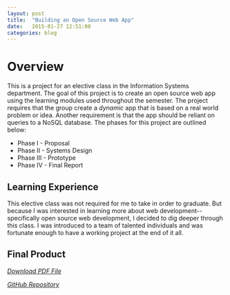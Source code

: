 ```yaml
---
layout: post
title:  "Building an Open Source Web App"
date:   2015-01-27 12:51:00 
categories: blog
---
```

# Overview
This is a project for an elective class in the Information Systems department. The goal of this project is to create an open source web app using the learning modules used throughout the semester. The project requires that the group create a *dynamic* app that is based on a real world problem or idea. Another requirement is that the app should be reliant on queries to a NoSQL database. The phases for this project are outlined below:

* Phase I - Proposal
* Phase II - Systems Design
* Phase III - Prototype
* Phase IV - Final Report

## Learning Experience
This elective class was not required for me to take in order to graduate. But because I was interested in learning more about web development--specifically open source web development, I decided to dig deeper through this class. I was introduced to a team of talented individuals and was fortunate enough to have a working project at the end of it all. 

## Final Product
*[Download PDF File](http://geneve.github.io/img/os-web-app.pdf)*

*[GitHub Repository](https://github.com/weksos21/GEEC)*